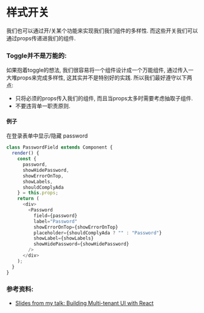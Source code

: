 # 样式开关

我们也可以通过开/关某个功能来实现我们我们组件的多样性. 而这些开关我们可以通过props传递进我们的组件.

### Toggle并不是万能的:
如果抱着toggle的想法, 我们很容易将一个组件设计成一个万能组件, 通过传入一大堆props来完成多样性, 这其实并不是特别好的实践. 所以我们最好遵守以下两点:
  - 只将必须的props传入我们的组件, 而且当props太多时需要考虑抽取子组件.
  - 不要违背单一职责原则.

#### 例子
在登录表单中显示/隐藏 password

```javascript
class PasswordField extends Component {
  render() {
    const {
      password,
      showHidePassword,
      showErrorOnTop,
      showLabels,
      shouldComplyAda
    } = this.props;
    return (
      <div>
        <Password
          field={password}
          label="Password"
          showErrorOnTop={showErrorOnTop}
          placeholder={shouldComplyAda ? "" : "Password"}
          showLabel={showLabels}
          showHidePassword={showHidePassword}
        />
      </div>
    );
  }
}
```

### 参考资料:
- [Slides from my talk: Building Multi-tenant UI with React](https://speakerdeck.com/vasa/building-multitenant-ui-with-react-dot-js)
